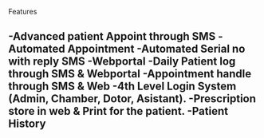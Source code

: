 Features

-Advanced patient Appoint through SMS
-Automated Appointment
-Automated Serial no with reply SMS
-Webportal
-Daily Patient log through SMS & Webportal
-Appointment handle through SMS & Web
-4th Level Login System (Admin, Chamber, Dotor, Asistant).
-Prescription store in web & Print for the patient.
-Patient History
-
